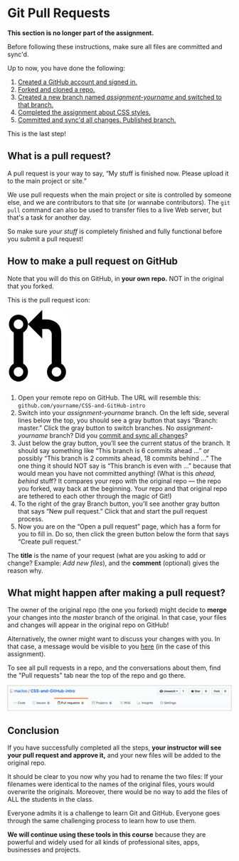 # Git Pull Requests

**This section is no longer part of the assignment.**

Before following these instructions, make sure all files are committed and sync'd.

Up to now, you have done the following:

1. [Created a GitHub account and signed in.](../github_basics)
2. [Forked and cloned a repo.](../README.md)
3. [Created a new branch named *assignment-yourname* and switched to that branch.](../git_branches)
4. [Completed the assignment about CSS styles.](../assignment)
5. [Committed and sync'd all changes. Published branch.](../git_commit_and_sync)

This is the last step!

## What is a pull request?

A pull request is your way to say, “My stuff is finished now. Please upload it to the main project or site.”

We use pull requests when the main project or site is controlled by someone else, and we are contributors to that site (or wannabe contributors). The `git pull` command can also be used to transfer files to a live Web server, but that's a task for another day.

So make sure *your stuff* is completely finished and fully functional before you submit a pull request!

## How to make a pull request on GitHub

Note that you will do this on GitHub, in **your own repo.** NOT in the original that you forked.

This is the pull request icon:

![GitHub branch icon](../images/git-pull-request.png)

1. Open your remote repo on GitHub. The URL will resemble this: `github.com/yourname/CSS-and-GitHub-intro`
2. Switch into your *assignment-yourname* branch. On the left side, several lines below the top, you should see a gray button that says “Branch: master.” Click the gray button to switch branches. No *assignment-yourname* branch? Did you [commit and sync all changes](../git_commit_and_sync)?
3. Just below the gray button, you’ll see the current status of the branch. It should say something like “This branch is 6 commits ahead ...” or possibly “This branch is 2 commits ahead, 18 commits behind ...” The one thing it should NOT say is “This branch is even with ...” because that would mean you have not committed anything! (What is this *ahead, behind* stuff? It compares your repo with the original repo — the repo you forked, way back at the beginning. Your repo and that original repo are tethered to each other through the magic of Git!)
4. To the right of the gray Branch button, you’ll see another gray button that says “New pull request.” Click that and start the pull request process.
5. Now you are on the “Open a pull request” page, which has a form for you to fill in. Do so, then click the green button below the form that says “Create pull request.”

The **title** is the name of your request (what are you asking to add or change? Example: *Add new files*), and the **comment** (optional) gives the reason why.

## What might happen after making a pull request?

The owner of the original repo (the one you forked) might decide to **merge** your changes into the *master* branch of the original. In that case, your files and changes will appear in the original repo on GitHub!

Alternatively, the owner might want to discuss your changes with you. In that case, a message would be visible to you [here](https://github.com/macloo/CSS-and-GitHub-intro/pulls) (in the case of this assignment).

To see all pull requests in a repo, and the conversations about them, find the "Pull requests" tab near the top of the repo and go there.

![Pull requests tab at GitHub](../images/pull_tab.png)

## Conclusion

If you have successfully completed all the steps, **your instructor will see your pull request and approve it,** and your new files will be added to the original repo.

It should be clear to you now why you had to rename the two files: If your filenames were identical to the names of the original files, yours would overwrite the originals. Moreover, there would be no way to add the files of ALL the students in the class.

Everyone admits it is a challenge to learn Git and GitHub. Everyone goes through the same challenging process to learn how to use them.

**We will continue using these tools in this course** because they are powerful and widely used for all kinds of professional sites, apps, businesses and projects.
